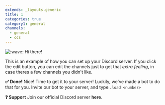 ```yaml
---
extends: _layouts.generic
title: 1
categories: true
category1: general
channels:
  - general
  - ccs
---
```


<img src="https://discordapp.com/assets/593c4a3437fbb5b89fbb148f7b96424d.svg" class="emoji" alt=":wave:" draggable="false"> Hi there!

This is an example of how you can set up your Discord server.
If you click the edit button, you can edit the channels just to get that *extra feeling*, in case theres a few channels you didn't like.

**:white_check_mark: Done!**
Nice! Time to get it to your server! Luckily, we've made a bot to do that for you.
Invite our bot to your server, and type `.load <number>`

**:question: Support**
Join our official Discord server **here**.
